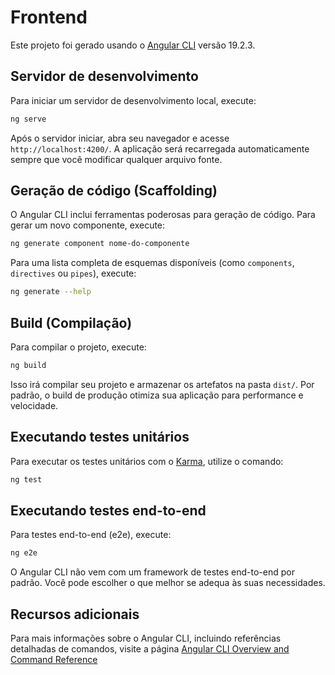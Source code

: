 # Frontend

Este projeto foi gerado usando o [Angular CLI](https://github.com/angular/angular-cli) versão 19.2.3.

## Servidor de desenvolvimento

Para iniciar um servidor de desenvolvimento local, execute:

```bash
ng serve
```

Após o servidor iniciar, abra seu navegador e acesse `http://localhost:4200/`. A aplicação será recarregada automaticamente sempre que você modificar qualquer arquivo fonte.

## Geração de código (Scaffolding)

O Angular CLI inclui ferramentas poderosas para geração de código. Para gerar um novo componente, execute:

```bash
ng generate component nome-do-componente
```

Para uma lista completa de esquemas disponíveis (como `components`, `directives` ou `pipes`), execute:

```bash
ng generate --help
```

## Build (Compilação)

Para compilar o projeto, execute:

```bash
ng build
```

Isso irá compilar seu projeto e armazenar os artefatos na pasta `dist/`. Por padrão, o build de produção otimiza sua aplicação para performance e velocidade.

## Executando testes unitários

Para executar os testes unitários com o [Karma](https://karma-runner.github.io), utilize o comando:

```bash
ng test
```

## Executando testes end-to-end

Para testes end-to-end (e2e), execute:

```bash
ng e2e
```

O Angular CLI não vem com um framework de testes end-to-end por padrão. Você pode escolher o que melhor se adequa às suas necessidades.

## Recursos adicionais

Para mais informações sobre o Angular CLI, incluindo referências detalhadas de comandos, visite a página [Angular CLI Overview and Command Reference](https://angular.dev/tools/cli)
